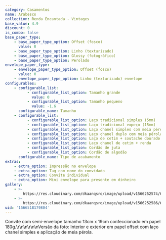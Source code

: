 ```yaml
---
category: Casamentos
name: Arabesco
collection: Renda Encantada - Vintages
base_value: 4.9
discount: 0
is_combo: false
base_paper_type:
    - base_paper_type_option: Offset (fosco)
      value: 0
    - base_paper_type_option: Linho (texturizado)
    - base_paper_type_option: Glossy (fotográfico)
    - base_paper_type_option: Perolado
envelope_paper_type:
    - envelope_paper_type_option: Offset (fosco)
      value: 0
    - envelope_paper_type_option: Linho (texturizado) envelope
configurables:
    - configurable_list:
          - configurable_list_option: Tamanho grande
            value: 0
          - configurable_list_option: Tamanho pequeno
            value: -1.6
      configurable_name: Tamanho
    - configurable_list:
          - configurable_list_option: Laço tradicional simples (5mm)
          - configurable_list_option: Laço tradicional expeço (15mm)
          - configurable_list_option: Laço chanel simples com meia pérola
          - configurable_list_option: Laço chanel duplo com meia pérola
          - configurable_list_option: Laço de cetim + soutache dourado ou prateado
          - configurable_list_option: Laço chanel de cetim + renda
          - configurable_list_option: Cordão de juta
          - configurable_list_option: Cordão de algodão
      configurable_name: Tipo de acabamento
extras:
    - extra_option: Impressão no envelope
    - extra_option: Tag com nome do convidado
    - extra_option: Convite individual
    - extra_option: Mini envelope para presente em dinheiro
gallery:
    - >-
        https://res.cloudinary.com/dkaanqsro/image/upload/v1566252574/Casamentos/Modelo_Arabesco_1_rgwnjr.png
    - >-
        https://res.cloudinary.com/dkaanqsro/image/upload/v1566252586/Casamentos/Modelo_Arabesco_2_xvqeou.jpg
uid: '1566518179804'
---
```


Convite com semi-envelope tamanho 13cm x 19cm confeccionado em papel 180g.\r\n\n\r\n\nVersão da foto: Interior e exterior em papel offset com laço chanel simples e aplicação de meia pérola.
